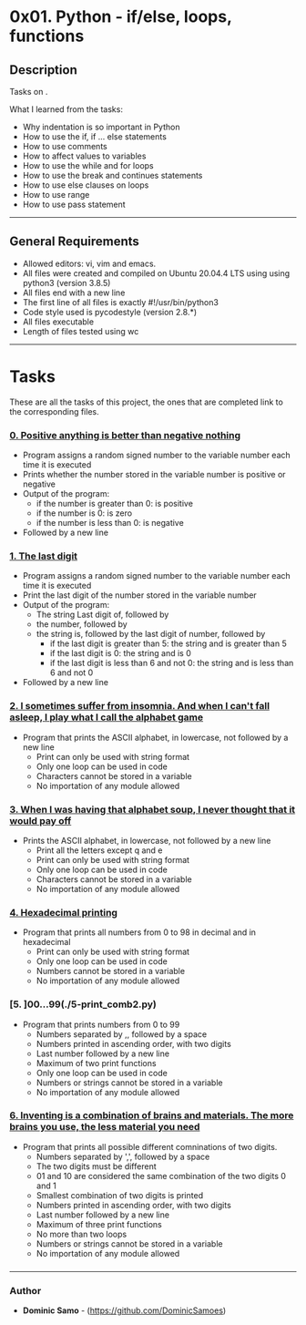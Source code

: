 # 0x01. Python - if/else, loops, functions

## Description

Tasks on .

What I learned from the tasks:

* Why indentation is so important in Python
* How to use the if, if ... else statements
* How to use comments
* How to affect values to variables
* How to use the while and for loops
* How to use the break and continues statements
* How to use else clauses on loops
* How to use range
* How to use pass statement

---

## General Requirements
* Allowed editors: vi, vim and emacs.
* All files were created and compiled on Ubuntu 20.04.4 LTS using using python3 (version 3.8.5)
* All files end with a new line
* The first line of all files is exactly #!/usr/bin/python3
* Code style used is pycodestyle (version 2.8.*)
* All files executable
* Length of files tested using wc

---

# Tasks

These are all the tasks of this project, the ones that are completed link to the corresponding files.

### [0. Positive anything is better than negative nothing ](./0-positive_or_negative.py)
* Program assigns a random signed number to the variable number each time it is executed
* Prints whether the number stored in the variable number is positive or negative
* Output of the program:
  - if the number is greater than 0: is positive
  - if the number is 0: is zero
  - if the number is less than 0: is negative
* Followed by a new line


### [1. The last digit](./1-last_digit.py)
* Program assigns a random signed number to the variable number each time it is executed
* Print the last digit of the number stored in the variable number
* Output of the program:
	- The string Last digit of, followed by
	- the number, followed by
	- the string is, followed by the last digit of number, followed by
		+ if the last digit is greater than 5: the string and is greater than 5
		+ if the last digit is 0: the string and is 0
		+ if the last digit is less than 6 and not 0: the string and is less than 6 and not 0
* Followed by a new line 

### [2. I sometimes suffer from insomnia. And when I can't fall asleep, I play what I call the alphabet game](./2-print_alphabet.py)
* Program that prints the ASCII alphabet, in lowercase, not followed by a new line
	- Print can only be used with string format
	- Only one loop can be used in code
	- Characters cannot be stored in a variable
	- No importation of any module allowed

### [3. When I was having that alphabet soup, I never thought that it would pay off](./3-print_alphabt.py)
* Prints the ASCII alphabet, in lowercase, not followed by a new line
	- Print all the letters except q and e
	- Print can only be used with string format
	- Only one loop can be used in code
	- Characters cannot be stored in a variable
	- No importation of any module allowed

### [4. Hexadecimal printing](./4-print_hexa.py)
* Program that prints all numbers from 0 to 98 in decimal and in hexadecimal
	- Print can only be used with string format
	- Only one loop can be used in code
	- Numbers cannot be stored in a variable
	- No importation of any module allowed

### [5. ]00...99(./5-print_comb2.py)
* Program that prints numbers from 0 to 99
	- Numbers  separated by ,, followed by a space
	- Numbers printed in ascending order, with two digits
	- Last number  followed by a new line
	- Maximum of two print functions
	- Only one loop can be used in code
	- Numbers or strings cannot be stored in a variable
	- No importation of any module allowed


### [6. Inventing is a combination of brains and materials. The more brains you use, the less material you need](./6-print_comb3.py)
* Program that prints all possible different comninations of two digits.
	- Numbers separated by ',', followed by a space 
	- The two digits must be different
	- 01 and 10 are considered the same combination of the two digits 0 and 1
	- Smallest combination of two digits is printed
	- Numbers printed in ascending order, with two digits
	- Last number followed by a new line
	- Maximum of three print functions
	- No more than two loops
	- Numbers or strings cannot be stored in a variable
	- No importation of any module allowed



### [](./)



### [](./)



### [](./)



### [](./)



### [](./)



### [](./)



### [](./)

	
---

### Author
* **Dominic Samo** - (https://github.com/DominicSamoes)
